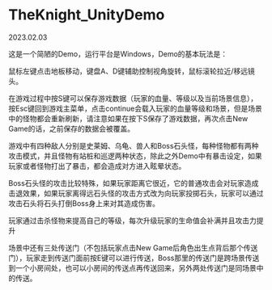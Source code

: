 # TheKnight_UnityDemo
2023.02.03

这是一个简陋的Demo，运行平台是Windows，Demo的基本玩法是：

鼠标左键点击地板移动，键盘A、D键辅助控制视角旋转，鼠标滚轮拉近/移远镜头。

在游戏过程中按S键可以保存游戏数据（玩家的血量、等级以及当前场景信息），按Esc键回到游戏主菜单，点击continue会载入玩家的血量等级和场景，但是场景中的怪物都会重新刷新，请注意如果在按下S保存了游戏数据，再次点击New Game的话，之前保存的数据会被覆盖。

游戏中有四种敌人分别是史莱姆、乌龟、兽人和Boss石头怪，每种怪物都有两种攻击模式，并且怪物有站桩和巡逻两种状态，除此之外Demo中有暴击设定，如果玩家或者怪物打出了暴击，都会造成对方进入眩晕状态。

Boss石头怪的攻击比较特殊，如果玩家距离它很近，它的普通攻击会对玩家造成击退效果，如果玩家离得远石头怪的攻击方式改为向玩家投掷石头，玩家可以通过攻击石头将石头打倒Boss身上来对其造成伤害。

玩家通过击杀怪物来提高自己的等级，每次升级玩家的生命值会补满并且攻击力提升

场景中还有三处传送门（不包括玩家点击New Game后角色出生点背后那个传送门），玩家走到传送门面前按E键可以进行传送，Boss那里的传送门是跨场景传送到一个小房间处，也可以小房间的传送点再传送回来，另外两处传送门是同场景中的传送。

